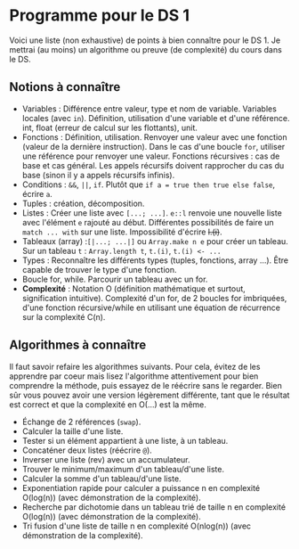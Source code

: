 # Programme pour le DS 1

Voici une liste (non exhaustive) de points à bien connaître pour le DS 1. Je mettrai (au moins) un algorithme ou preuve (de complexité) du cours dans le DS.  

## Notions à connaître

- Variables : Différence entre valeur, type et nom de variable. Variables locales (avec `in`). Définition, utilisation d'une variable et d'une référence. int, float (erreur de calcul sur les flottants), unit. 
- Fonctions : Définition, utilisation. Renvoyer une valeur avec une fonction (valeur de la dernière instruction). Dans le cas d'une boucle `for`, utiliser une référence pour renvoyer une valeur. Fonctions récursives : cas de base et cas général. Les appels récursifs doivent rapprocher du cas du base (sinon il y a appels récursifs infinis).
- Conditions : `&&`, `||`, `if`. Plutôt que `if a = true then true else false`, écrire `a`.
- Tuples : création, décomposition.
- Listes : Créer une liste avec `[...; ...]`. `e::l` renvoie une nouvelle liste avec l'élément `e` rajouté au début. Différentes possibilités de faire un `match ... with` sur une liste. Impossibilité d'écrire ~~l.(i)~~.  
- Tableaux (array) :`[|...; ...|]` ou `Array.make n e` pour créer un tableau. Sur un tableau `t` : `Array.length t`, `t.(i)`, `t.(i) <- ...`
- Types : Reconnaître les différents types (tuples, fonctions, array ...). Être capable de trouver le type d'une fonction.
- Boucle for, while. Parcourir un tableau avec un for.
- **Complexité** : Notation O (définition mathématique et surtout, signification intuitive). Complexité d'un for, de 2 boucles for imbriquées, d'une fonction récursive/while en utilisant une équation de récurrence sur la complexité C(n). 

## Algorithmes à connaître

Il faut savoir refaire les algorithmes suivants. Pour cela, évitez de les apprendre par coeur mais lisez l'algorithme attentivement pour bien comprendre la méthode, puis essayez de le réécrire sans le regarder. Bien sûr vous pouvez avoir une version légèrement différente, tant que le résultat est correct et que la complexité en O(...) est la même.

- Échange de 2 références (`swap`).
- Calculer la taille d'une liste.
- Tester si un élément appartient à une liste, à un tableau.
- Concaténer deux listes (réécrire `@`).
- Inverser une liste (rev) avec un accumulateur.
- Trouver le minimum/maximum d'un tableau/d'une liste.
- Calculer la somme d'un tableau/d'une liste.
- Exponentiation rapide pour calculer a puissance n en complexité O(log(n)) (avec démonstration de la complexité).
- Recherche par dichotomie dans un tableau trié de taille n en complexité O(log(n)) (avec démonstration de la complexité).
- Tri fusion d'une liste de taille n en complexité O(nlog(n)) (avec démonstration de la complexité).
